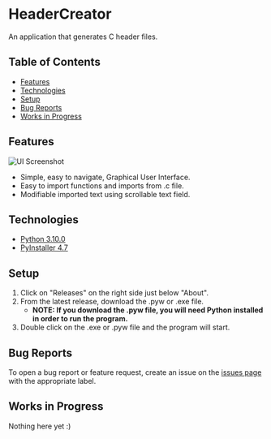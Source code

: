 # HeaderCreator
An application that generates C header files.

## Table of Contents
- [Features](#features)  
- [Technologies](#technologies)  
- [Setup](#setup)
- [Bug Reports](#bug-reports)  
- [Works in Progress](#works-in-progress)

## Features
![UI Screenshot](/../main/readme-screenshots/UI.png)

- Simple, easy to navigate, Graphical User Interface.
- Easy to import functions and imports from .c file.
- Modifiable imported text using scrollable text field.

## Technologies
- [Python 3.10.0](https://www.python.org/)
- [PyInstaller 4.7](https://pyinstaller.readthedocs.io/en/stable/index.html)

## Setup
1. Click on "Releases" on the right side just below "About".
2. From the latest release, download the .pyw or .exe file.
   - **NOTE: If you download the .pyw file, you will need Python installed in order to run the program.**
3. Double click on the .exe or .pyw file and the program will start.

## Bug Reports
To open a bug report or feature request, create an issue on the [issues page](https://github.com/abacuscl/HeaderCreator/issues) with the appropriate label.

## Works in Progress
Nothing here yet :)
